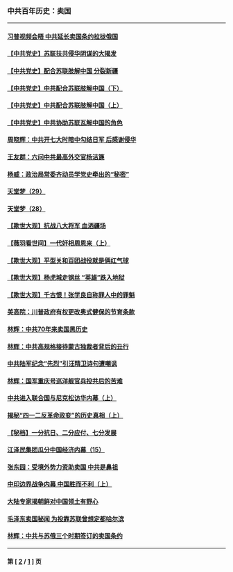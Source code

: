 ### 中共百年历史：卖国
---
#### [习普视频会晤 中共延长卖国条约拉拢俄国](../../pages/nf1176117/n13060971.md?12100430) 
#### [【中共党史】苏联扶共侵华阴谋的大揭发](../../pages/nf1176117/n13056050.md?12100430) 
#### [【中共党史】配合苏联肢解中国 分裂新疆](../../pages/nf1176117/n13040700.md?12100430) 
#### [【中共党史】中共配合苏联肢解中国（下）](../../pages/nf1176117/n13035660.md?12100430) 
#### [【中共党史】中共配合苏联肢解中国（上）](../../pages/nf1176117/n13030262.md?12100430) 
#### [【中共党史】中共协助苏联瓦解中国的角色](../../pages/nf1176117/n13018109.md?12100430) 
#### [周晓辉：中共开七大时暗中勾结日军 后感谢侵华](../../pages/nf1176117/n12921960.md?12100430) 
#### [王友群：六问中共最高外交官杨洁篪](../../pages/nf1176117/n12836495.md?12100430) 
#### [杨威：政治局常委齐动员学党史牵出的“秘密”](../../pages/nf1176117/n12764642.md?12100430) 
#### [天堂梦（29）](../../pages/nf1176117/n12408465.md?12100430) 
#### [天堂梦（28）](../../pages/nf1176117/n12408309.md?12100430) 
#### [【欺世大观】抗战八大将军 血洒疆场](../../pages/nf1176117/n12357044.md?12100430) 
#### [【薇羽看世间】一代奸相周恩来（上）](../../pages/nf1176117/n12401109.md?12100430) 
#### [【欺世大观】平型关和百团战役就是俩红气球](../../pages/nf1176117/n12359157.md?12100430) 
#### [【欺世大观】杨虎城走钢丝 “英雄”跌入地狱](../../pages/nf1176117/n12358840.md?12100430) 
#### [【欺世大观】千古恨！张学良自称罪人中的罪魁](../../pages/nf1176117/n12358629.md?12100430) 
#### [美高院：川普政府有权更改奥式健保的节育条款](../../pages/nf1176117/n12242171.md?12100430) 
#### [林辉：中共70年来卖国黑历史](../../pages/nf1176117/n11552181.md?12100430) 
#### [林辉：中共高规格接待蒙古独裁者背后的丑行](../../pages/nf1176117/n11225005.md?12100430) 
#### [中共陆军纪念“先烈”引汪精卫诗句遭嘲讽](../../pages/nf1176117/n11153345.md?12100430) 
#### [林辉：国军重庆号巡洋舰官兵投共后的苦难](../../pages/nf1176117/n10997801.md?12100430) 
#### [中共进入联合国与尼克松访华内幕（上）](../../pages/nf1176117/n10138788.md?12100430) 
#### [揭秘“四一二反革命政变”的历史真相（上）](../../pages/nf1176117/n9996650.md?12100430) 
#### [【秘档】一分抗日、二分应付、七分发展](../../pages/nf1176117/n9331484.md?12100430) 
#### [江泽民集团瓜分中国经济内幕（15）](../../pages/nf1176117/n9268584.md?12100430) 
#### [张东园：受境外势力资助卖国 中共是鼻祖](../../pages/nf1176117/n9272480.md?12100430) 
#### [中印边界战争内幕 中国胜而不利（上）](../../pages/nf1176117/n9252458.md?12100430) 
#### [大陆专家揭朝鲜对中国领土有野心](../../pages/nf1176117/n9074056.md?12100430) 
#### [毛泽东卖国秘闻 为投靠苏联曾想定都哈尔滨](../../pages/nf1176117/n9058631.md?12100430) 
#### [林辉：中共与苏俄三个时期签订的卖国条约](../../pages/nf1176117/n9036062.md?12100430) 

---
#### 第 [ [2](./2.md?12100430) / [1](./1.md?12100430) ] 页

